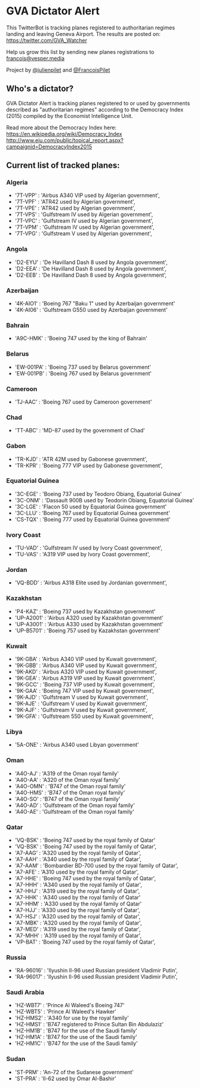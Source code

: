 # GVA Dictator Alert

This TwitterBot is tracking planes registered to authoritarian regimes landing and leaving Geneva Airport. The results are posted on:
https://twitter.com/GVA_Watcher

Help us grow this list by sending new planes registrations to francois@vesper.media

Project by <a href="https://twitter.com/julienpilet">@julienpilet</a> and <a href="https://twitter.com/FrancoisPilet">@FrancoisPilet</a>

## Who's a dictator?

GVA Dictator Alert is tracking planes registered to or used by governments described as "authoritarian regimes" according to the Democracy Index (2015) compiled by the Economist Intelligence Unit.

Read more about the Democracy Index here:
https://en.wikipedia.org/wiki/Democracy_Index
http://www.eiu.com/public/topical_report.aspx?campaignid=DemocracyIndex2015

## Current list of tracked planes:

### Algeria

* '7T-VPP' : 'Airbus A340 VIP used by Algerian government',
* '7T-VPF' : 'ATR42 used by Algerian government',
* '7T-VPE' : 'ATR42 used by Algerian government',
* '7T-VPS' : 'Gulfstream IV used by Algerian government',
* '7T-VPC' : 'Gulfstream IV used by Algerian government',
* '7T-VPM' : 'Gulfstream IV used by Algerian government',
* '7T-VPG' : 'Gulfstream V used by Algerian government',

### Angola
* 'D2-EYU' : 'De Havilland Dash 8 used by Angola government',
* 'D2-EEA' : 'De Havilland Dash 8 used by Angola government',
* 'D2-EEB' : 'De Havilland Dash 8 used by Angola government',
 
### Azerbaijan

* '4K-AIO1' : 'Boeing 767 "Baku 1" used by Azerbaijan government'
* '4K-AI06' : 'Gulfstream G550 used by Azerbaijan government'
 
### Bahrain

* 'A9C-HMK' : 'Boeing 747 used by the king of Bahrain'

### Belarus

* 'EW-001PA' : 'Boeing 737 used by Belarus government'
* 'EW-001PB' : 'Boeing 767 used by Belarus government'
 
### Cameroon

* 'TJ-AAC' : 'Boeing 767 used by Cameroon government'

### Chad

* 'TT-ABC' : 'MD-87 used by the government of Chad'

### Gabon
* 'TR-KJD' : 'ATR 42M used by Gabonese government',
* 'TR-KPR' : 'Boeing 777 VIP used by Gabonese government',

### Equatorial Guinea

* '3C-EGE' : 'Boeing 737 used by Teodoro Obiang, Equatorial Guinea'
* '3C-ONM' : 'Dassault 900B used by Teodorin Obiang, Equatorial Guinea'
* '3C-LGE' : 'Flacon 50 used by Equatorial Guinea government'
* '3C-LLU' : 'Boeing 767 used by Equatorial Guinea government'
* 'CS-TQX' : 'Boeing 777 used by Equatorial Guinea government'

### Ivory Coast
* 'TU-VAD' : 'Gulfstream IV used by Ivory Coast government',
* 'TU-VAS' : 'A319 VIP used by Ivory Coast government',

### Jordan
* 'VQ-BDD' : 'Airbus A318 Elite used by Jordanian government',
 
### Kazakhstan

* 'P4-KAZ' : 'Boeing 737 used by Kazakhstan government'
* 'UP-A2001' : 'Airbus A320 used by Kazakhstan government'
* 'UP-A3001' : 'Airbus A330 used by Kazakhstan government'
* 'UP-B5701' : 'Boeing 757 used by Kazakhstan government'

### Kuwait

* '9K-GBA' : 'Airbus A340 VIP used by Kuwait government',
* '9K-GBB' : 'Airbus A340 VIP used by Kuwait government',
* '9K-AKD' : 'Airbus A320 VIP used by Kuwait government',
* '9K-GEA' : 'Airbus A319 VIP used by Kuwait government',
* '9K-GCC' : 'Boeing 737 VIP used by Kuwait government',
* '9K-GAA' : 'Boeing 747 VIP used by Kuwait government',
* '9K-AJD' : 'Gulfstream V used by Kuwait government',
* '9K-AJE' : 'Gulfstream V used by Kuwait government',
* '9K-AJF' : 'Gulfstream V used by Kuwait government',
* '9K-GFA' : 'Gulfstream 550 used by Kuwait government',
 
### Libya

* '5A-ONE' : 'Airbus A340 used Libyan government'

### Oman

* 'A4O-AJ' : 'A319 of the Oman royal family'
* 'A4O-AA' : 'A320 of the Oman royal family'
* 'A4O-OMN' : 'B747 of the Oman royal family'
* 'A4O-HMS' : 'B747 of the Oman royal family'
* 'A4O-SO' : 'B747 of the Oman royal family'
* 'A4O-AD' : 'Gulfstream of the Oman royal family'
* 'A4O-AE' : 'Gulfstream of the Oman royal family'

### Qatar

* 'VQ-BSK' : 'Boeing 747 used by the royal family of Qatar'
*  'VQ-BSK' : 'Boeing 747 used by the royal family of Qatar',
*  'A7-AAG' : 'A320 used by the royal family of Qatar',
*  'A7-AAH' : 'A340 used by the royal family of Qatar',
*  'A7-AAM' : 'Bombardier BD-700 used by the royal family of Qatar',
*  'A7-AFE' : 'A310 used by the royal family of Qatar',
*  'A7-HHE' : 'Boeing 747 used by the royal family of Qatar',
*  'A7-HHH' : 'A340 used by the royal family of Qatar',
*  'A7-HHJ' : 'A319 used by the royal family of Qatar',
*  'A7-HHK' : 'A340 used by the royal family of Qatar'
*  'A7-HHM' : 'A330 used by the royal family of Qatar'
*  'A7-HJJ' : 'A330 used by the royal family of Qatar',
*  'A7-HSJ' : 'A320 used by the royal family of Qatar',
*  'A7-MBK' : 'A320 used by the royal family of Qatar',
*  'A7-MED' : 'A319 used by the royal family of Qatar',
*  'A7-MHH' : 'A319 used by the royal family of Qatar',
*  'VP-BAT' : 'Boeing 747 used by the royal family of Qatar',

### Russia
* 'RA-96016' : 'Ilyushin Il-96 used Russian president Vladimir Putin',
* 'RA-96017' : 'Ilyushin Il-96 used Russian president Vladimir Putin',

### Saudi Arabia

* 'HZ-WBT7' : 'Prince Al Waleed's Boeing 747'
* 'HZ-WBT5' : 'Prince Al Waleed's Hawker'
* 'HZ-HMS2' : 'A340 for use by the royal family'
* 'HZ-HMS1' : 'B747 registered to Prince Sultan Bin Abdulaziz'
* 'HZ-HM1B' : 'B747 for the use of the Saudi family'
* 'HZ-HM1A' : 'B747 for the use of the Saudi family'
* 'HZ-HM1C' : 'B747 for the use of the Saudi family'

### Sudan

* 'ST-PRM' : 'An-72 of the Sudanese government'
* 'ST-PRA' : 'Il-62 used by Omar Al-Bashir'

